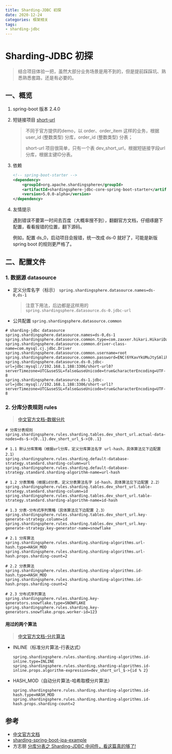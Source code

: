 ```yaml
---
title: Sharding-JDBC 初探
date: 2020-12-24
categories: 框架相关
tags:
- sharding-jdbc
---
```


# Sharding-JDBC 初探

> 结合项目体验一把，虽然大部分业务场景是用不到的，但是提前踩踩坑、熟悉熟悉套路，还是有必要的。

## 一、概览

1. spring-boot 版本 2.4.0

2. 短链接项目 [short-url](https://github.com/AmosWang0626/short-url)
   > 不同于官方提供的demo，以 order、order_item 这样的业务，根据 user_id (整数类型) 分库，order_id (整数类型) 分表；
   >
   > short-url 项目很简单，只有一个表 dev_short_url，根据短链接字段url分库，根据主键ID分表。

3. 依赖

   ```xml
   <!-- spring-boot-starter -->
   <dependency>
       <groupId>org.apache.shardingsphere</groupId>
       <artifactId>shardingsphere-jdbc-core-spring-boot-starter</artifactId>
       <version>5.0.0-alpha</version>
   </dependency>
   ```

4. 友情提示

   遇到错误不要第一时间去百度（大概率搜不到），翻翻官方文档，仔细琢磨下配置，看看报错的位置，翻下源码。

   例如，配置 ds_0，启动项目会报错，统一改成 ds-0 就好了，可能是新版 spring boot 的规则更严格了。

## 二、配置文件

### 1. 数据源 datasource

- 定义分库名字（标示） `spring.shardingsphere.datasource.names=ds-0,ds-1`
  > 注意下用法，后边都是这样用的 `spring.shardingsphere.datasource.ds-0.jdbc-url`

- 公共配置 `spring.shardingsphere.datasource.common`

```properties
# sharding-jdbc datasource
spring.shardingsphere.datasource.names=ds-0,ds-1
spring.shardingsphere.datasource.common.type=com.zaxxer.hikari.HikariDataSource
spring.shardingsphere.datasource.common.driver-class-name=com.mysql.cj.jdbc.Driver
spring.shardingsphere.datasource.common.username=root
spring.shardingsphere.datasource.common.password=ENC(6YKavYkUMuJtySAlihNSd3zBfz0GwtmMAIq/VrAq3YyuW9vgMpwBH5eRIc6VMSyY)
spring.shardingsphere.datasource.ds-0.jdbc-url=jdbc:mysql://192.168.1.188:3306/short-url0?serverTimezone=UTC&useSSL=false&useUnicode=true&characterEncoding=UTF-8
spring.shardingsphere.datasource.ds-1.jdbc-url=jdbc:mysql://192.168.1.188:3306/short-url1?serverTimezone=UTC&useSSL=false&useUnicode=true&characterEncoding=UTF-8
```

### 2. 分库分表规则 rules

> [中文官方文档-数据分片](https://shardingsphere.apache.org/document/current/cn/user-manual/shardingsphere-jdbc/configuration/spring-boot-starter/sharding/)

```properties
# 分库分表规则
spring.shardingsphere.rules.sharding.tables.dev_short_url.actual-data-nodes=ds-$->{0..1}.dev_short_url_$->{0..1}

# 1.1 默认分库策略（根据url分库，定义分库算法名字 url-hash，具体算法见下边配置 2.1）
spring.shardingsphere.rules.sharding.default-database-strategy.standard.sharding-column=url
spring.shardingsphere.rules.sharding.default-database-strategy.standard.sharding-algorithm-name=url-hash

# 1.2 分表策略（根据id分表，定义分表算法名字 id-hash，具体算法见下边配置 2.2）
spring.shardingsphere.rules.sharding.tables.dev_short_url.table-strategy.standard.sharding-column=id
spring.shardingsphere.rules.sharding.tables.dev_short_url.table-strategy.standard.sharding-algorithm-name=id-hash

# 1.3 分表-分布式序列策略（具体算法见下边配置 2.3）
spring.shardingsphere.rules.sharding.tables.dev_short_url.key-generate-strategy.column=id
spring.shardingsphere.rules.sharding.tables.dev_short_url.key-generate-strategy.key-generator-name=snowflake

# 2.1 分库算法
spring.shardingsphere.rules.sharding.sharding-algorithms.url-hash.type=HASH_MOD
spring.shardingsphere.rules.sharding.sharding-algorithms.url-hash.props.sharding-count=2

# 2.2 分表算法
spring.shardingsphere.rules.sharding.sharding-algorithms.id-hash.type=HASH_MOD
spring.shardingsphere.rules.sharding.sharding-algorithms.id-hash.props.sharding-count=2

# 2.3 分布式序列算法
spring.shardingsphere.rules.sharding.key-generators.snowflake.type=SNOWFLAKE
spring.shardingsphere.rules.sharding.key-generators.snowflake.props.worker-id=123
```

#### 用过的两个算法

> [中文官方文档-分片算法](https://shardingsphere.apache.org/document/current/cn/user-manual/shardingsphere-jdbc/configuration/built-in-algorithm/sharding/)

- INLINE（标准分片算法-行表达式）

    ```properties
    spring.shardingsphere.rules.sharding.sharding-algorithms.id-inline.type=INLINE
    spring.shardingsphere.rules.sharding.sharding-algorithms.id-inline.props.algorithm-expression=dev_short_url_$->{id % 2}
    ```

- HASH_MOD（自动分片算法-哈希取模分片算法）

    ```properties
    spring.shardingsphere.rules.sharding.sharding-algorithms.id-hash.type=HASH_MOD
    spring.shardingsphere.rules.sharding.sharding-algorithms.id-hash.props.sharding-count=2
    ```

## 参考

- [中文官方文档](https://shardingsphere.apache.org/document/current/cn/overview/)
- [sharding-spring-boot-jpa-example](https://gitee.com/AmosWang/shardingsphere/tree/master/examples/shardingsphere-jdbc-example/sharding-example/sharding-spring-boot-jpa-example)
- 方志朋 [分库分表之 Sharding-JDBC 中间件，看这篇真的够了!](https://mp.weixin.qq.com/s/-JwIS3MmNFl0b2rEQLcZSg)
